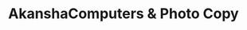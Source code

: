 ---
title: "AkanshaComputers & Photo Copy"
url: /bina-etawa/akanshacomputers-and-photo-copy/
shop: computer
---